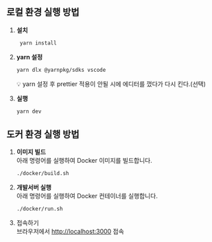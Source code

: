 ## 로컬 환경 실행 방법
1. **설치**
     ```bash
      yarn install
      ```

2. **yarn 설정**
   ```bash
   yarn dlx @yarnpkg/sdks vscode
   ```
   💡 yarn 설정 후 prettier 적용이 안될 시에 에디터를 껐다가 다시 킨다.(선택)

3. **실행**
   ```bash
   yarn dev
   ```





## 도커 환경 실행 방법

1. **이미지 빌드**  
   아래 명령어를 실행하여 Docker 이미지를 빌드합니다.

   ```bash
   ./docker/build.sh
   ```

2. **개발서버 실행**  
   아래 명령어를 실행하여 Docker 컨테이너를 실행합니다.

   ```bash
   ./docker/run.sh
   ```

3. 접속하기<br/>
   브라우저에서 <a href="http://localhost:3000">http://localhost:3000</a> 접속

